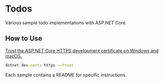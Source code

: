 # Todos
Various sample todo implementations with ASP.NET Core.

## How to Use
[Trust the ASP.NET Core HTTPS development certificate on Windows and macOS.](https://docs.microsoft.com/en-us/aspnet/core/security/enforcing-ssl?view=aspnetcore-5.0&tabs=visual-studio#trust-the-aspnet-core-https-development-certificate-on-windows-and-macos)

```cmd
dotnet dev-certs https --trust
```

Each sample contains a README for specific instructions.
